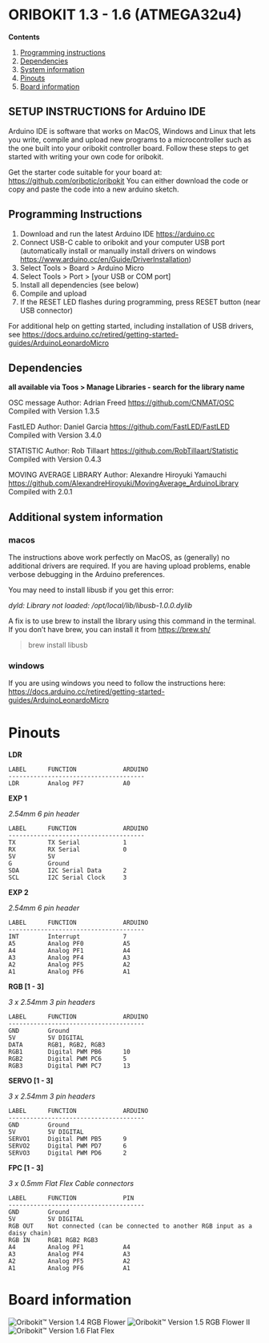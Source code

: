 # ORIBOKIT 1.3 - 1.6 (ATMEGA32u4)


**Contents** 

1. [Programming instructions](#programming-instructions)
2. [Dependencies](#dependencies)
3. [System information](#additional-system-information)
4. [Pinouts](#pinouts)
5. [Board information](#board-information)

## SETUP INSTRUCTIONS for Arduino IDE

Arduino IDE is software that works on MacOS, Windows and Linux that lets you write, compile and upload new programs to a microcontroller such as the one built into your oribokit controller board. Follow these steps to get started with writing your own code for oribokit.

Get the starter code suitable for your board at:
https://github.com/oribotic/oribokit
You can either download the code or copy and paste the code into a new arduino sketch.
   
## Programming Instructions

1. Download and run the latest Arduino IDE https://arduino.cc
2. Connect USB-C cable to oribokit and your computer USB port (automatically install or manually install drivers on windows https://www.arduino.cc/en/Guide/DriverInstallation)
3. Select Tools > Board > Arduino Micro
4. Select Tools > Port > [your USB or COM port]
5. Install all dependencies (see below)
6. Compile and upload
7. If the RESET LED flashes during programming, press RESET button (near USB connector)

For additional help on getting started, including installation of USB drivers, see https://docs.arduino.cc/retired/getting-started-guides/ArduinoLeonardoMicro

## Dependencies

**all available via Toos > Manage Libraries - search for the library name**

OSC message
Author: Adrian Freed
https://github.com/CNMAT/OSC
Compiled with Version 1.3.5

FastLED
Author: Daniel Garcia
https://github.com/FastLED/FastLED 
Compiled with Version 3.4.0

STATISTIC
Author: Rob Tillaart
https://github.com/RobTillaart/Statistic
Compiled with Version 0.4.3
       
MOVING AVERAGE LIBRARY
Author: Alexandre Hiroyuki Yamauchi
https://github.com/AlexandreHiroyuki/MovingAverage_ArduinoLibrary
Compiled with 2.0.1

## Additional system information

### macos 
The instructions above work perfectly on MacOS, as (generally) no additional drivers are required. 
If you are having upload problems, enable verbose debugging in the Arduino preferences.

You may need to install libusb if you get this error:

_dyld: Library not loaded: /opt/local/lib/libusb-1.0.0.dylib_

A fix is to use brew to install the library using this command in the terminal. If you don’t have brew, you can install it from https://brew.sh/

> brew install libusb

### windows
If you are using windows you need to follow the instructions here: 
https://docs.arduino.cc/retired/getting-started-guides/ArduinoLeonardoMicro

# Pinouts

**LDR**
```
LABEL      FUNCTION             ARDUINO
--------------------------------------
LDR        Analog PF7           A0
```
**EXP 1**

*2.54mm 6 pin header*
```
LABEL      FUNCTION             ARDUINO
--------------------------------------
TX         TX Serial            1
RX         RX Serial            0
5V         5V
G          Ground
SDA        I2C Serial Data      2
SCL        I2C Serial Clock     3
```

**EXP 2**

*2.54mm 6 pin header*
```
LABEL      FUNCTION             ARDUINO
--------------------------------------
INT        Interrupt            7
A5         Analog PF0           A5
A4         Analog PF1           A4
A3         Analog PF4           A3
A2         Analog PF5           A2
A1         Analog PF6           A1		
```

**RGB [1 - 3]**

*3 x 2.54mm 3 pin headers*
```
LABEL      FUNCTION             ARDUINO
--------------------------------------
GND        Ground  
5V         5V DIGITAL
DATA       RGB1, RGB2, RGB3
RGB1       Digital PWM PB6      10
RGB2       Digital PWM PC6      5
RGB3       Digital PWM PC7      13
```                             

**SERVO [1 - 3]**

*3 x 2.54mm 3 pin headers*           
```
LABEL      FUNCTION             ARDUINO
--------------------------------------
GND        Ground               
5V         5V DIGITAL           
SERVO1     Digital PWM PB5      9
SERVO2     Digital PWM PD7      6
SERVO3     Digital PWM PD6      2
```                             

**FPC [1 - 3]**

*3 x 0.5mm Flat Flex Cable connectors*

```
LABEL      FUNCTION             PIN
--------------------------------------
GND        Ground               
5V         5V DIGITAL           
RGB OUT    Not connected (can be connected to another RGB input as a daisy chain)      
RGB IN     RGB1 RGB2 RGB3       
A4         Analog PF1           A4
A3         Analog PF4           A3
A2         Analog PF5           A2
A1         Analog PF6           A1
```

# Board information

![Oribokit™ Version 1.4 RGB Flower](https://github.com/oribotic/oribokit/blob/master/boards/oribokit-1.4@2x.jpg "Oribokit™ Version 1.4 RGB Flower")
![Oribokit™ Version 1.5 RGB Flower II](https://github.com/oribotic/oribokit/blob/master/boards/oribokit-1.5@2x.jpg "Oribokit™ Version 1.5 RGB Flower II")
![Oribokit™ Version 1.6 Flat Flex](https://github.com/oribotic/oribokit/blob/master/boards/oribokit-1.6@2x.jpg "Oribokit™ Version 1.6 Flat Flex")
